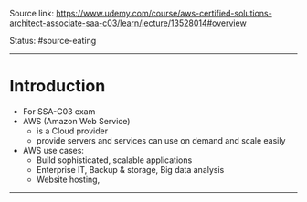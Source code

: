 Source link: https://www.udemy.com/course/aws-certified-solutions-architect-associate-saa-c03/learn/lecture/13528014#overview

Status: #source-eating

---

# Introduction

- For SSA-C03 exam
- AWS (Amazon Web Service)
  - is a Cloud provider
  - provide servers and services can use on demand and scale easily
- AWS use cases:
  - Build sophisticated, scalable applications
  - Enterprise IT, Backup & storage, Big data analysis
  - Website hosting,

---
